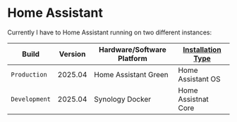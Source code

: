 # Home Assistant

Currently I have to Home Assistant running on two different instances:
  
| Build | Version | Hardware/Software Platform | [Installation Type](https://www.home-assistant.io/installation#advanced-installation-methods)|
| --- | --- | --- | --- |
| `Production` | 2025.04 | Home Assistant Green| Home Assistant OS |
| `Development` | 2025.04 | Synology Docker| Home Assistnat Core |
